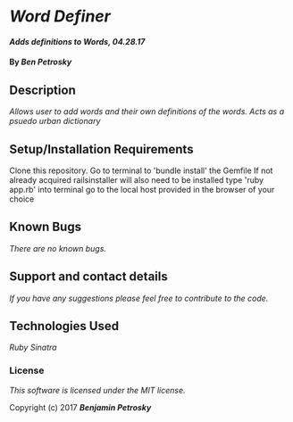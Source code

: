 # _Word Definer_

#### _Adds definitions to Words, 04.28.17_

#### By _**Ben Petrosky**_

## Description

_Allows user to add words and their own definitions of the words.  Acts as a psuedo urban dictionary_

## Setup/Installation Requirements

Clone this repository.
Go to terminal to 'bundle install' the Gemfile
If not already acquired railsinstaller will also need to be installed
type 'ruby app.rb' into terminal
go to the local host provided in the browser of your choice

## Known Bugs

_There are no known bugs._

## Support and contact details

_If you have any suggestions please feel free to contribute to the code._

## Technologies Used

_Ruby_
_Sinatra_

### License

*This software is licensed under the MIT license.*

Copyright (c) 2017 **_Benjamin Petrosky_**
